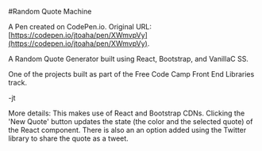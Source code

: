 #Random Quote Machine

A Pen created on CodePen.io. Original URL: [https://codepen.io/jtoaha/pen/XWmvpVy](https://codepen.io/jtoaha/pen/XWmvpVy).


A Random Quote Generator built using React, Bootstrap, and VanillaC SS.

One of the projects built as part of the Free Code Camp Front End Libraries track.

-jt

More details:
This makes use of  React and Bootstrap CDNs.
Clicking the 'New Quote' button updates the state (the color and the selected quote) of the React component.
There is also an an option added using the Twitter library to share the quote as a tweet.
